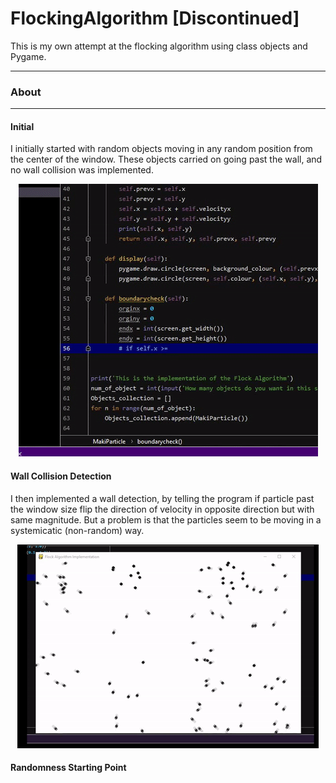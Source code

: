 <h1>FlockingAlgorithm [Discontinued]</h1>
This is my own attempt at the flocking algorithm using class objects and Pygame.
<hr>
<h3>About</h3>
<hr>
<h4> Initial </h4>
I initially started with random objects moving in any random position from the center of the window. These objects carried on going past the wall, and no wall collision was implemented.
<p align='center'>
<img src='https://raw.githubusercontent.com/makiisthenes/FlockingAlgorithm/master/ezgif.com-crop.gif'>
</p>
<h4> Wall Collision Detection </h4>
I then implemented a wall detection, by telling the program if particle past the window size flip the direction of velocity in opposite direction but with same magnitude. But a problem is that the particles seem to be moving in a systemicatic (non-random) way.
<p align='center'>
<img src='https://raw.githubusercontent.com/makiisthenes/FlockingAlgorithm/master/video2.gif'>
</p>
<h4> Randomness Starting Point</h4>
